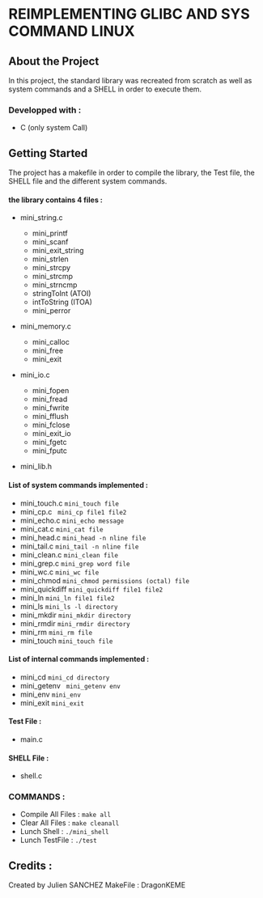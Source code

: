 # REIMPLEMENTING GLIBC AND SYS COMMAND LINUX 

## About the Project

In this project, the standard library was recreated from scratch as well as system commands and a SHELL in order to execute them.

### Developped with :
* C (only system Call)

## Getting Started

The project has a makefile in order to compile the library, the Test file, the SHELL file and the different system commands.

#### the library contains 4 files :

- mini_string.c

  - mini_printf
  - mini_scanf
  - mini_exit_string
  - mini_strlen
  - mini_strcpy
  - mini_strcmp
  - mini_strncmp
  - stringToInt (ATOI)
  - intToString (ITOA)
  - mini_perror
  
- mini_memory.c

  - mini_calloc
  - mini_free
  - mini_exit
 
- mini_io.c
  
  - mini_fopen
  - mini_fread
  - mini_fwrite
  - mini_fflush
  - mini_fclose
  - mini_exit_io
  - mini_fgetc
  - mini_fputc
  
- mini_lib.h


#### List of system commands implemented : 
- mini_touch.c ```mini_touch file``` 
- mini_cp.c ``` mini_cp file1 file2``` 
- mini_echo.c ```mini_echo message```  
- mini_cat.c ```mini_cat file``` 
- mini_head.c ```mini_head -n nline file``` 
- mini_tail.c ```mini_tail -n nline file``` 
- mini_clean.c ```mini_clean file``` 
- mini_grep.c ```mini_grep word file```
- mini_wc.c ```mini_wc file```
- mini_chmod ```mini_chmod permissions (octal) file```  
- mini_quickdiff ```mini_quickdiff file1 file2``` 
- mini_ln ```mini_ln file1 file2``` 
- mini_ls ```mini_ls -l directory``` 
- mini_mkdir ```mini_mkdir directory``` 
- mini_rmdir ```mini_rmdir directory```
- mini_rm ```mini_rm file``` 
- mini_touch ```mini_touch file``` 

#### List of internal commands implemented :
- mini_cd ```mini_cd directory``` 
- mini_getenv ``` mini_getenv env```
- mini_env ```mini_env```  
- mini_exit ```mini_exit``` 

#### Test File : 
- main.c

#### SHELL File : 
- shell.c



### COMMANDS : 
- Compile All Files : ```make all```
- Clear All Files : ```make cleanall```
- Lunch Shell : ```./mini_shell```
- Lunch TestFile : ```./test```


## Credits : 

Created by Julien SANCHEZ
MakeFile : DragonKEME

